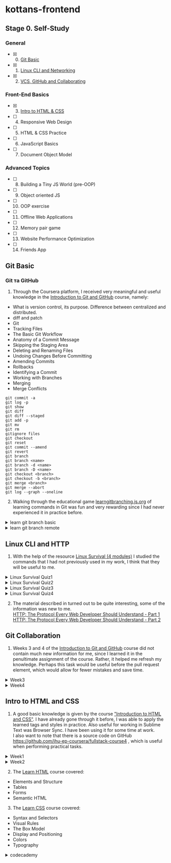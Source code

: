 # kottans-frontend
## Stage 0. Self-Study
### General
- [x] 0. [Git Basic](#git-basic) 
- [x] 1. [Linux CLI and Networking](#linux-cli-and-http)
- [x] 2. [VCS, GitHub and Collaborating](#git-collaboration)

### Front-End Basics
- [x] 3. [Intro to HTML & CSS](#intro-to-html-and-css)
- [ ] 4. Responsive Web Design
- [ ] 5. HTML & CSS Practice
- [ ] 6. JavaScript Basics
- [ ] 7. Document Object Model 

### Advanced Topics
- [ ] 8. Building a Tiny JS World (pre-OOP)
- [ ] 9. Object oriented JS
- [ ] 10. OOP exercise
- [ ] 11. Offline Web Applications 
- [ ] 12. Memory pair game 
- [ ] 13. Website Performance Optimization
- [ ] 14. Friends App

## Git Basic
### Git та GitHub
1. Through the Coursera platform, I received very meaningful and useful knowledge in the [Introduction to Git and GitHub](https://www.coursera.org/learn/introduction-git-github) course, namely:
- What is version control, its purpose. Difference between centralized and distributed.
- diff and patch
- Git
- Tracking Files
- The Basic Git Workflow
- Anatomy of a Commit Message
- Skipping the Staging Area
- Deleting and Renaming Files
- Undoing Changes Before Committing
- Amending Commits
- Rollbacks
- Identifying a Commit
- Working with Branches
- Merging
- Merge Conflicts

```
git commit -a
git log -p
git show
git diff
git diff --staged
git add -p
git mv
git rm
gitignore files
git checkout 
git reset
git commit --amend
git revert 
git branch
git branch <name> 
git branch -d <name>
git branch -D <name>
git checkout <branch> 
git checkout -b <branch>
git merge <branch> 
git merge --abort
git log --graph --oneline
```

2. Walking through the educational game [learngitbranching.js.org](https://learngitbranching.js.org/) of learning commands in Git was fun and very rewarding since I had never experienced it in practice before.

<details>
<summary>learn git branch basic</summary> 
<picture>
  <img alt="screen1" src="https://user-images.githubusercontent.com/105452997/183896025-b07918c5-770a-4f96-a6cf-586b891e5e82.png">
</picture>
</details>

<details><summary>learn git branch remote</summary> 
<picture>
  <img alt="screen2" src="https://user-images.githubusercontent.com/105452997/183900478-2b85b012-16c7-47aa-b8be-14c7f6901bcf.png">
</picture>
</details>

## Linux CLI and HTTP
1. With the help of the resource [Linux Survival (4 modules)](https://linuxsurvival.com/linux-tutorial-introduction/) I studied the commands that I had not previously used in my work, I think that they will be useful to me.

<details>
<summary>Linux Survival Quiz1</summary> 
<picture>
  <img alt="Quiz1" src="https://user-images.githubusercontent.com/105452997/184913079-5d40e44e-0d4d-4b0a-b23f-854abc1204af.png">
</picture>
</details>

<details>
<summary>Linux Survival Quiz2</summary> 
<picture>
  <img alt="Quiz2" src="https://user-images.githubusercontent.com/105452997/184913634-e6f64ab5-ee3f-4884-8439-c499e811684b.png">
</picture>
</details>

<details>
<summary>Linux Survival Quiz3</summary> 
<picture>
  <img alt="Quiz3" src="https://user-images.githubusercontent.com/105452997/184913784-ff300f29-d6b1-4ca0-a169-832963765ce5.png">
</picture>
</details>

<details>
<summary>Linux Survival Quiz4</summary> 
<picture>
  <img alt="Quiz4" src="https://user-images.githubusercontent.com/105452997/184913909-2d91cd7b-d22c-41de-b4cc-322cfdd0d810.png">
</picture>
</details>

2. The material described in turned out to be quite interesting, some of the information was new to me.  
[HTTP: The Protocol Every Web Developer Should Understand - Part 1](https://code.tutsplus.com/uk/tutorials/http-the-protocol-every-web-developer-must-know-part-1--net-31177)  
[HTTP: The Protocol Every Web Developer Should Understand - Part 2](https://code.tutsplus.com/uk/tutorials/http-the-protocol-every-web-developer-must-know-part-2--net-31155)

## Git Collaboration
1. Weeks 3 and 4 of the [Introduction to Git and GitHub](https://www.coursera.org/learn/introduction-git-github) course did not contain much new information for me, since I learned it in the penultimate assignment of the course. Rather, it helped me refresh my knowledge. Perhaps this task would be useful before the pull request element, which would allow for fewer mistakes and save time.  

<details>
<summary>Week3</summary> 
<picture>
  <img alt="Week3" src="https://user-images.githubusercontent.com/105452997/185218037-03aace48-8743-435a-bf51-535acdc4f2cb.png">
</picture>
</details>

<details>
<summary>Week4</summary> 
<picture>
  <img alt="Week4" src="https://user-images.githubusercontent.com/105452997/185218316-c20e4bb8-b37a-46f3-8644-26ad2649fc69.png">
</picture>
</details>

## Intro to HTML and CSS
1. A good basic knowledge is given by the course ["Introduction to HTML and CSS"](https://www.coursera.org/learn/html-css-javascript-for-web-developers). I have already gone through it before, I was able to apply the learned tags and styles in practice. Also useful for working in Sublime Text was Browser Sync. I have been using it for some time at work.  
I also want to note that there is a source code on GitHub https://github.com/jhu-ep-coursera/fullstack-course4 , which is useful when performing practical tasks.

<details>
<summary>Week1</summary> 
<picture>
  <img alt="Week1" src="https://user-images.githubusercontent.com/105452997/186258128-a33b6d2f-2575-4489-8f3b-ef9b9180a4f3.png">
</picture>
</details>

<details>
<summary>Week2</summary> 
<picture>
  <img alt="Week2" src="https://user-images.githubusercontent.com/105452997/186258279-8e3ef730-9cad-4191-9714-4c11874ae48c.png">
</picture>
</details>


2. The [Learn HTML](https://www.codecademy.com/learn/learn-html) course covered:
- Elements and Structure
- Tables
- Forms
- Semantic HTML

3. The [Learn CSS](https://www.codecademy.com/learn/learn-css) course covered:
- Syntax and Selectors
- Visual Rules
- The Box Model
- Display and Positioning
- Colors
- Typography

<details>
<summary>codecademy</summary> 
<picture>
  <img alt="codecademy" src="https://user-images.githubusercontent.com/105452997/186258860-c9d161d5-b0ae-46df-afcd-35d5ac102fc2.png">
</picture>
</details>
